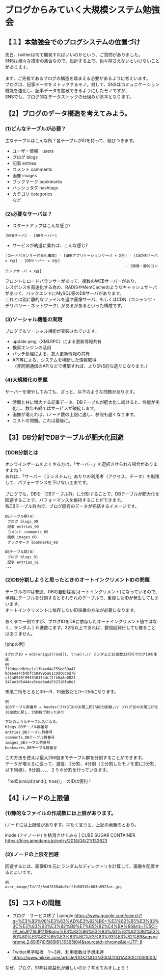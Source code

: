 # ブログからみていく大規模システム勉強会

## 【１】本勉強会でのブログシステムの位置づけ

先日、twitterは何で開発すればいいのかという、ご質問がありました。<br>
SNSは様々な技術の集合なので、設計する上で、色々押さえないといけないことがあります。<br>
<br>
まず、ご先祖であるブログの構造を踏まえる必要があるように考えいます。<br>
ブログは、記事データをストックするモノ。対して、SNSはコミュニケーション機能を強化し、記事データを拡散できるようにしたモノですが、<br>
SNSでも、ブログ的なデータストックの仕組みが基本となります。

## 【2】ブログのデータ構造を考えてみよう。

### (1)どんなテーブルが必要？
主なテーブルはこんな所？各テーブルがIDを持って、結びつきます。
* ユーザー情報　users
* ブログ blogs
* 記事 entries
* コメント comments
* 画像 images
* ブックマーク bookmarks
* ハッシュタグ hashtags
* カテゴリ categories
<br>など

### (2)必要なサーバは？

* スタートアップはこんな感じ?<br>
```
[WEBサーバ] - [DBサーバー]
```

* サービスが軌道に乗れば、こんな感じ?<br>
```
[ロードバランサー冗長化構成] - [WEBアプリケーションサーバ × X台] - [CACHEサーバ × X台] - [DBサーバー × X台]
　　　　　　　　　　　　　　　　　　　　　　　　　          　　- [画像・静的コンテンツサーバ × X台]
```
フロントにロードバランサーがあって、複数のWEBサーバーがあり、<br>
レスポンスを高速化する為の、RADISやMemCacheのようなキャッシュサーバがあって、バックエンドにMySQL等のDBサーバがあります。<br>
これとは別に静的なファイルを返す画像サーバ、もしくはCDN（コンテンツ・デリバリー・ネットワーク）があるがあるといった構成です。<br>

### (3)ソーシャル機能の実現
ブログでもソーシャル機能が実装されています。
* update ping（XMLRPC）による更新情報共有
* 検索エンジンの活用
* バッチ処理による、友人更新情報の共有
* API等による、システムを横断した情報取得
<br>（非同期通信のAPIなどで構築すれば、よりSNS的な造りになります。）

### (4)大規模化の問題
サーバーを増やしてみても、ざっと、以下のような問題があります。
* 時間と共に増大する記事データ。DBテーブルが肥大化し続けると、性能が劣化し、数年も経てばサービスが破綻します。
* 画像が増えれば、iノード数の上限に達し、参照も遅くなります。
* コストの問題。これは最後に。

## 【3】DB分割でDBテーブルが肥大化回避

### (1)DB分割とは
オンラインゲームをよくやる方は、「サーバー」を選択させられる場合がありますよね？<br>
あれは、「サーバー（１システム）」あたりの利用者（アクセス、データ）を制限して、パフォーマンスを下げない工夫です。<br>
<br>
ブログでも、DBを「DBテーブル群」に分割することで、DBテーブルが肥大化を回避することで、パフォーマンスを維持することができます。<br>
各DBテーブル群内で、ブログ固有のデータが完結するイメージです。<br>
```
DBテーブル群(A)
 ブログ blogs_00
 記事 entries_00
 コメント comments_00
 画像 images_00
 ブックマーク bookmarks_00

DBテーブル群(B)
 ブログ blogs_01
 記事 entries_01
...
```

### (2)DB分割しようと思ったときのオートインクリメントIDの問題
テーブルのIDは普通、DBの自動採番(オートインクリメント)になっているので、単純にテーブルを分割するとそれぞれのテーブルで、重複したIDが発生してしまいます。<br>
オートインクリメントに依存しないID採番の方法が必要になります。<br>
<br>
あくまで一例ですが、ブログIDをDBに依存したオートインクリメント値ではなく、ランダム１６進数にます。32桁以上であれば、数億回発行しても被ることはありません。<br>

[phpの例]
```
$ブログID = md5(uniqid(rand(), true));// ランダムに16進数32桁のブログIDを生成
例
719deecdbfec1e13b4ed4e755ed39a47
bde6ea4cb4bfcb8a995a81c0dc0ced78
cf2a0969f094946174dcf2fb8a8a0821
247ae1d5444ce5cee6ada532310fa0e3
```
末尾二桁をとると00〜ff、10進数だと0〜256になります。<br>
```
例
$DBテーブル群番号 = hexdec(ブログIDの末尾二桁)%DB分割数;// ブログIDの末尾二桁を10進数に戻し、分割数で割った余り

下記のようなテーブル名になる。
blogs_DBテーブル群番号
entries_DBテーブル群番号
comments_DBテーブル群番号
images_DBテーブル群番号
bookmarks_DBテーブル群番号
```
この方法を使えば最大256個までテーブル群を分割することができます。<br>
データが増えるに従って、適宜、2分割、4分割（２分割したモノを更に2分割、以下同様）、8分割、、、、２５６分割を行っていきます。　<br>
<br>
「md5(uniqid(rand(), true))」　のIDは便利！<br> 
 
## 【4】iノードの上限値

### (1)静的なファイルの作成数には上限があります。
iノードには上限値があります。平たく言うと、上記の表題のとおり。

inode (アイノード) を枯渇させてみる | CUBE SUGAR CONTAINER<br>
https://blog.amedama.jp/entry/2018/04/21/133823

### (2)iノードの上限を回避

回避するには、画像IDを元にランダムなディレクトリを計算して、画像を配置するとよいです。<br>
```
例
user_image/7d/f2/8edf5384da0cfffb58310c603a0923ac.jpg
```

## 【5】コストの問題

* ブログ　サービス終了 | google
https://www.google.com/search?q=%E3%83%96%E3%83%AD%E3%82%B0+%E3%82%B5%E3%83%BC%E3%83%93%E3%82%B9%E7%B5%82%E4%BA%86&rlz=1C5CHFA_enJP719JP719&oq=%E3%83%96%E3%83%AD%E3%82%B0%E3%80%80%E3%82%B5%E3%83%BC%E3%83%93%E3%82%B9&aqs=chrome.2.69i57j0l5j69i61.15395j0j4&sourceid=chrome&ie=UTF-8

* Twitter黒字転換　1～3月、利用者数は予想未達<br>
https://www.nikkei.com/article/DGXZQOGN3004T0Q1A430C2000000/

なぜ、ブログ、SNSは収益化が難しいのか？考えてみましょう！
